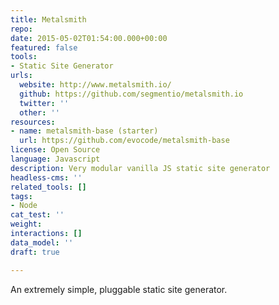 ```yaml
---
title: Metalsmith
repo: 
date: 2015-05-02T01:54:00.000+00:00
featured: false
tools:
- Static Site Generator
urls:
  website: http://www.metalsmith.io/
  github: https://github.com/segmentio/metalsmith.io
  twitter: ''
  other: ''
resources:
- name: metalsmith-base (starter)
  url: https://github.com/evocode/metalsmith-base
license: Open Source
language: Javascript
description: Very modular vanilla JS static site generator
headless-cms: ''
related_tools: []
tags:
- Node
cat_test: ''
weight: 
interactions: []
data_model: ''
draft: true

---
```

An extremely simple, pluggable static site generator.